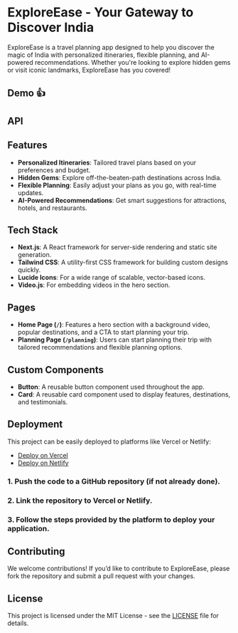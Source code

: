 # ExploreEase - Your Gateway to Discover India

ExploreEase is a travel planning app designed to help you discover the magic of India with personalized itineraries, flexible planning, and AI-powered recommendations. Whether you're looking to explore hidden gems or visit iconic landmarks, ExploreEase has you covered!


## Demo 👍
## API  
## Features

- **Personalized Itineraries**: Tailored travel plans based on your preferences and budget.
- **Hidden Gems**: Explore off-the-beaten-path destinations across India.
- **Flexible Planning**: Easily adjust your plans as you go, with real-time updates.
- **AI-Powered Recommendations**: Get smart suggestions for attractions, hotels, and restaurants.

## Tech Stack

- **Next.js**: A React framework for server-side rendering and static site generation.
- **Tailwind CSS**: A utility-first CSS framework for building custom designs quickly.
- **Lucide Icons**: For a wide range of scalable, vector-based icons.
- **Video.js**: For embedding videos in the hero section.

## Pages

- **Home Page (`/`)**: Features a hero section with a background video, popular destinations, and a CTA to start planning your trip.
- **Planning Page (`/planning`)**: Users can start planning their trip with tailored recommendations and flexible planning options.

## Custom Components

- **Button**: A reusable button component used throughout the app.
- **Card**: A reusable card component used to display features, destinations, and testimonials.

## Deployment

This project can be easily deployed to platforms like Vercel or Netlify:

- [Deploy on Vercel](https://vercel.com/)
- [Deploy on Netlify](https://www.netlify.com/)

### 1. Push the code to a GitHub repository (if not already done).
### 2. Link the repository to Vercel or Netlify.
### 3. Follow the steps provided by the platform to deploy your application.

## Contributing

We welcome contributions! If you’d like to contribute to ExploreEase, please fork the repository and submit a pull request with your changes.

## License

This project is licensed under the MIT License - see the [LICENSE](LICENSE) file for details.
